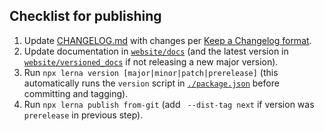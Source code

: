 ## Checklist for publishing

1. Update [CHANGELOG.md](CHANGELOG.md) with changes per [Keep a Changelog format](https://keepachangelog.com/).
2. Update documentation in [`website/docs`](website/docs) (and the latest version in [`website/versioned_docs`](website/versioned_docs) if not releasing a new major version).
3. Run `npx lerna version [major|minor|patch|prerelease]` (this automatically runs the `version` script in [`./package.json`](package.json) before committing and tagging).
4. Run `npx lerna publish from-git` (add ` --dist-tag next` if version was `prerelease` in previous step).
